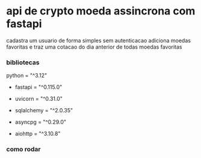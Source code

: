# api de crypto moeda assincrona com fastapi
cadastra um usuario de forma simples sem autenticacao adiciona moedas favoritas e traz uma cotacao do dia anterior de todas moedas favoritas

### bibliotecas
 python = "^3.12"

* fastapi = "^0.115.0"

* uvicorn = "^0.31.0"

* sqlalchemy = "^2.0.35"

* asyncpg = "^0.29.0"

*  aiohttp = "^3.10.8"

### como rodar

